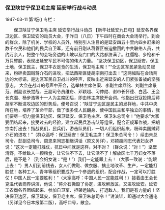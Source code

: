### 保卫陕甘宁保卫毛主席  延安举行战斗动员

1947-03-11
第1版()
专栏：

　　保卫陕甘宁保卫毛主席
    延安举行战斗动员
    【新华社延安九日电】延安各界保卫边区、保卫延安的动员大会，于昨日（八日）下午四时在商会大会场举行。到会的群众，除了机关、学校的人员外，特别引人注目的是延安四五十里内四乡赶来的数千农民和他们的民兵自卫军，还有前日刚从蒋管区被迫撤回的中共联络人员，共约万余人，把整个的会场旁边的山坡以及门口的大路都挤满了。红缨枪、步枪和千万只臂膀，表现出延安军民不可侮的伟大力量。
    “坚决保卫边区，保卫延安，保卫土地，保卫民主，保卫丰衣足食的生活，保卫毛主席！”“全边区军民紧急动员起来，粉碎卖国贼蒋介石的进攻，把法西斯匪徒胡宗南打出去！”这两幅贴在会场两边的大标语，是边区军民自卫战斗的呼声，反映出近来延安的人们紧张备战的坚强意志。
    大会在战斗的号声中开会，选举林主席伯渠、李副主席鼎铭、刘副主席景范、谢副议长觉哉、王副司令员维舟、邓颖超、习仲勋、谢市长怀德、白茜、王会长克温、杨步浩等十一人为主席团后，即由林主席致开会词。他指出日寇投降后蒋胡军不断进攻边区的形势后，便号召说：“陕甘宁边区是民主的发祥地，中共中央所在地，培养了革命干部，做了很多使人民翻身、使中国民主和平独立的事情，我们要尽一切力量保卫边区、保卫延安、保卫毛主席、保卫朱总司令！”他要求“大家要团结起来，接受过去的经验，建立起民兵游击队等组织，配合正规军作战，把胡宗南打出去！指战员们，民兵们，游击队员们，一切人们组织起来，粉碎卖国贼蒋介石的进攻！”（群众高呼：保卫延安！保卫毛主席！保卫朱总司令！）续由朱总司令、彭副总司令、周恩来同志相继讲话（原文另详），邓颖超同志代表妇女界说：“这次一定能打胜仗，抗日中间就是这样，对不对？（群众说：“对！”）坚壁清野，不给敌人一颗粮食，让它住不下去，让它活不了！解放区七千万妇女不落后，是不是？（到会妇女说：“是！”）我们一定能跟上去！（大家一致说：“能跟上去！”）男人们到前线去，女人们做鞋、做衣服、搞土地改革、生产，一定能打胜仗！各种工人、青年等组织要成为一个参战的组织，配合作战，一定可以打胜仗！中国人民一定要胜利！”（大家高呼：中国人民一定能胜利！）接着由王会长克温代表商界讲演，他说：“蒋介石撕毁了协定，进攻解放区，又进攻延安。延安工农商各界团结起来、参加自卫军、担架运输队，打退敌人，我们是有力量的！坚决保卫边区，保卫延安，保卫毛主席，保卫朱总司令！”讲演毕，即通过大会通电（另详见今日本报第二版），高呼口号，散会。
